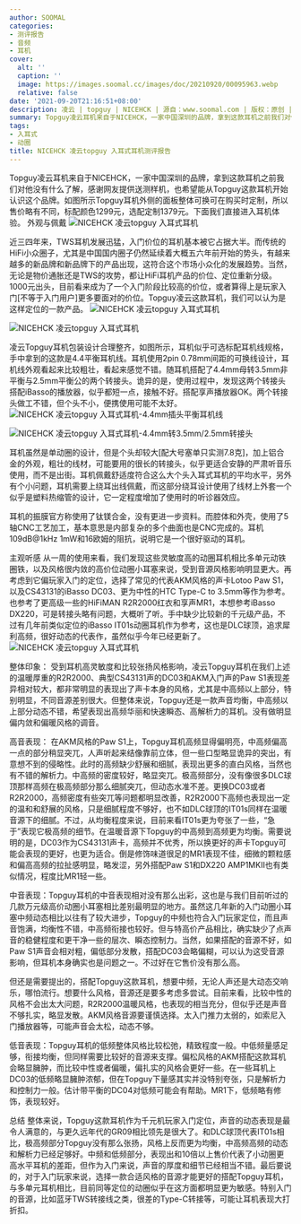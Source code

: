 ```yaml
---
author: SOOMAL
categories:
- 测评报告
- 音频
- 耳机
cover:
  alt: ''
  caption: ''
  image: https://images.soomal.cc/images/doc/20210920/00095963.webp
  relative: false
date: '2021-09-20T21:16:51+08:00'
description: 凌云 | topguy | NICEHCK | 源自：www.soomal.com | 版权：原创 |  平均/总评分：08.86/62
summary: Topguy凌云耳机来自于NICEHCK，一家中国深圳的品牌，拿到这款耳机之前我们对他没有什么了解，感谢网友提供送测样机，也希望能从Topguy这款耳机开始认识这个品牌。如图所示Topguy耳机外侧的面板整体可换可在购买时定制，所以售价略有不同，标配颜色1299元，选配定制1379元……
tags:
- 入耳式
- 动圈
title: NICEHCK 凌云topguy 入耳式耳机测评报告
---
```


Topguy凌云耳机来自于NICEHCK，一家中国深圳的品牌，拿到这款耳机之前我们对他没有什么了解，感谢网友提供送测样机，也希望能从Topguy这款耳机开始认识这个品牌。如图所示Topguy耳机外侧的面板整体可换可在购买时定制，所以售价略有不同，标配颜色1299元，选配定制1379元。下面我们直接进入耳机体验。
外观与佩戴
![NICEHCK 凌云topguy 入耳式耳机](https://images.soomal.cc/images/doc/20210913/00095884.webp)




近三四年来，TWS耳机发展迅猛，入门价位的耳机基本被它占据大半。而传统的HiFi小众圈子，尤其是中国国内圈子仍然延续着大概五六年前开始的势头，有越来越多的新品牌和新品牌下的产品出现，这符合这个市场小众化的发展趋势。当然，无论是物价通胀还是TWS的攻势，都让HiFi耳机产品的价位、定位重新分级。1000元出头，目前看来成为了一个入门阶段比较高的价位，或者算得上是玩家入门[不等于入门用户]更多要面对的价位。Topguy凌云这款耳机，我们可以认为是这样定位的一款产品。
![NICEHCK 凌云topguy 入耳式耳机](https://images.soomal.cc/images/doc/20210913/00095880_01.webp)




![NICEHCK 凌云topguy 入耳式耳机](https://images.soomal.cc/images/doc/20210913/00095881_01.webp)




凌云Topguy耳机包装设计合理整齐，如图所示，耳机似乎可选标配耳机线规格，手中拿到的这款是4.4平衡耳机线。耳机使用2pin 0.78mm间距的可换线设计，耳机线外观看起来比较粗壮，看起来感觉不错。随耳机搭配了4.4mm母转3.5mm非平衡与2.5mm平衡公的两个转接头。诡异的是，使用过程中，发现这两个转接头搭配iBasso的播放器，似乎都短一点，接触不好。搭配享声播放器OK。两个转接头做工不错，但个头不小，便携使用可能不太好。
![NICEHCK 凌云topguy 入耳式耳机-4.4mm插头平衡耳机线](https://images.soomal.cc/images/doc/20210913/00095886_01.webp)




![NICEHCK 凌云topguy 入耳式耳机-4.4mm转3.5mm/2.5mm转接头](https://images.soomal.cc/images/doc/20210913/00095885_01.webp)




耳机虽然是单动圈的设计，但是个头却较大[配大号塞单只实测7.8克]，加上铝合金的外观，粗壮的线材，可能要用的很长的转接头，似乎更适合安静的严肃听音乐使用，而不是出街。耳机佩戴舒适度符合这么大个头入耳式耳机的平均水平，另外有个小问题，耳机需要上绕耳出线佩戴，而这部分绕耳设计使用了线材上外套一个似乎是塑料热缩管的设计，它一定程度增加了使用时的听诊器效应。

耳机的振膜官方称使用了钛镁合金，没有更进一步资料。而腔体和外壳，使用了5轴CNC工艺加工，基本意思是内部复杂的多个曲面也是CNC完成的。耳机109dB@1kHz 1mW和16欧姆的阻抗，说明它是一个很好驱动的耳机。

主观听感
从一周的使用来看，我们发现这些灵敏度高的动圈耳机相比多单元动铁圈铁，以及风格很内敛的高价位动圈小耳塞来说，受到音源风格影响明显更大。再考虑到它偏玩家入门的定位，选择了常见的代表AKM风格的声卡Lotoo Paw S1，以及CS43131的iBasso DC03、更为中性的HTC Type-C to 3.5mm等作为参考。也参考了更高级一些的HiFiMAN R2R2000红衣和享声MR1，本想参考iBasso DX220，可是转接头略有问题，大概听了听。手中缺少比较新的千元级产品，不过有几年前类似定位的iBasso IT01s动圈耳机作为参考，这也是DLC球顶，追求犀利高频，很好动态的代表作，虽然似乎今年已经更新了。
![NICEHCK 凌云topguy 入耳式耳机](https://images.soomal.cc/images/doc/20210913/00095883.webp)




整体印象：
受到耳机高灵敏度和比较张扬风格影响，凌云Topguy耳机在我们上述的温暖厚重的R2R2000、典型CS43131声的DC03和AKM入门声的Paw S1表现差异相对较大，都非常明显的表现出了声卡本身的风格，尤其是中高频以上部分，特别明显，不同音源差别很大。但整体来说，Topguy还是一款声音均衡，中高频以上部分动态不错，希望表现出高频华丽和快速瞬态、高解析力的耳机。没有做明显偏内敛和偏暖风格的调音。

高音表现：
在AKM风格的Paw S1上，Topguy耳机高频显得偏明亮，中高频偏高一点的部分稍显突兀，人声听起来结像靠前立体，但一些口型略显诡异的突出，有意想不到的侵略性。此时的高频缺少舒展和细腻，表现出更多的直白风格，当然也有不错的解析力。中高频的密度较好，略显突兀。极高频部分，没有像很多DLC球顶那样高频在极高频部分那么细腻突兀，但动态水准不差。更换DC03或者R2R2000，高频密度有些突兀等问题都明显改善，R2R2000下高频也表现出一定的温和和舒展的风格，只是细腻程度不够好，也不如DLC球顶的IT01s同样在温暖音源下的细腻。不过，从均衡程度来说，目前来看IT01s更为夸张了一些，“急于”表现它极高频的细节。在温暖音源下Topguy的中高频到高频更为均衡。需要说明的是，DC03作为CS43131声卡，高频并不优秀，所以换更好的声卡Topguy可能会表现的更好，也更为适合。倒是修饰味道很足的MR1表现不佳，细微的颗粒感和偏高高频的拉扯感明显，略发涩，另外搭配Paw S1和DX220 AMP1MKII也有类似情况，程度比MR1轻一些。

中音表现：Topguy耳机的中音表现相对没有那么出彩，这也是与我们目前听过的几款万元级高价动圈小耳塞相比差别最明显的地方。虽然这几年新的入门动圈小耳塞中频动态相比以往有了较大进步，Topguy的中频也符合入门玩家定位，而且声音饱满，均衡性不错，中高频衔接也较好。但与特高价产品相比，确实缺少了点声音的稳健程度和更干净一些的层次、瞬态控制力。当然，如果搭配的音源不好，如Paw S1声音会相对粗，偏低部分发散，搭配DC03会略偏糊，可以认为这受音源影响，但耳机本身确实也是问题之一。不过好在它售价没有那么高。

但还是需要提出的，搭配Topguy这款耳机，想要中频，无论人声还是大动态交响乐，哪怕流行。想要什么风格，音源还是要多考虑多尝试。目前来看，比较中性的风格不会出太大问题，R2R2000温暖风格，也表现的相当充分，但似乎还是声音不够扎实，略显发散。AKM风格音源要谨慎选择。太入门推力太弱的，如索尼入门播放器等，可能声音会太松，动态不够。

低音表现：Topguy耳机的低频整体风格比较松弛，精致程度一般。中低频量感足够，衔接均衡，但同样需要比较好的音源来支撑。偏松风格的AKM搭配这款耳机会略显臃肿，而比较中性或者偏暖，偏扎实的风格会更好一些。在一些耳机上DC03的低频略显臃肿浓郁，但在Topguy下量感其实并没特别夸张，只是解析力和控制力一般。估计带平衡的DC04对低频可能会有帮助。MR1下，低频略有修饰，表现较好。

总结
整体来说，Topguy这款耳机作为千元机玩家入门定位，声音的动态表现是最令人满意的，与更久远年代的GR09相比领先是很大了。和DLC球顶代表IT01s相比，极高频部分Topguy没有那么张扬，风格上反而更为均衡，中高频高频的动态和解析力已经足够好。中频和低频部分，表现出和10倍以上售价代表了小动圈更高水平耳机的差距，但作为入门来说，声音的厚度和细节已经相当不错。最后要说的，对于入门玩家来说，选择一款合适风格的音源才能更好的搭配Topguy耳机，与多单元耳机相比，目前同等定位的动圈似乎在这方面都明显更为敏感。特别入门的音源，比如蓝牙TWS转接线之类，很差的Type-C转接等，可能让耳机表现大打折扣。